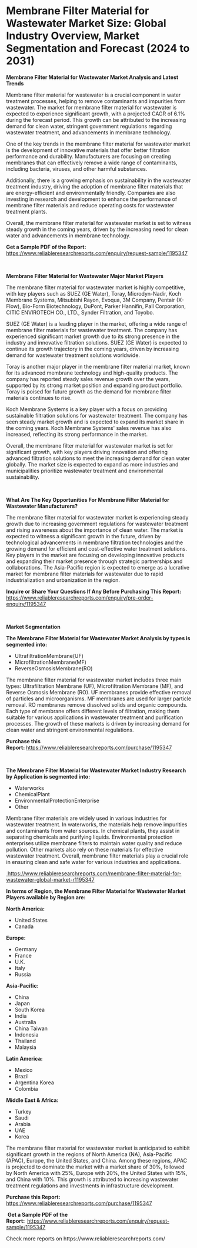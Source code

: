 <p><h1>Membrane Filter Material for Wastewater Market Size: Global Industry Overview, Market Segmentation and Forecast (2024 to 2031)</h1></p><p><strong>Membrane Filter Material for Wastewater Market Analysis and Latest Trends</strong></p>
<p><p>Membrane filter material for wastewater is a crucial component in water treatment processes, helping to remove contaminants and impurities from wastewater. The market for membrane filter material for wastewater is expected to experience significant growth, with a projected CAGR of 6.1% during the forecast period. This growth can be attributed to the increasing demand for clean water, stringent government regulations regarding wastewater treatment, and advancements in membrane technology.</p><p>One of the key trends in the membrane filter material for wastewater market is the development of innovative materials that offer better filtration performance and durability. Manufacturers are focusing on creating membranes that can effectively remove a wide range of contaminants, including bacteria, viruses, and other harmful substances.</p><p>Additionally, there is a growing emphasis on sustainability in the wastewater treatment industry, driving the adoption of membrane filter materials that are energy-efficient and environmentally friendly. Companies are also investing in research and development to enhance the performance of membrane filter materials and reduce operating costs for wastewater treatment plants.</p><p>Overall, the membrane filter material for wastewater market is set to witness steady growth in the coming years, driven by the increasing need for clean water and advancements in membrane technology.</p></p>
<p><strong>Get a Sample PDF of the Report:&nbsp;</strong> <a href="https://www.reliableresearchreports.com/enquiry/request-sample/1195347">https://www.reliableresearchreports.com/enquiry/request-sample/1195347</a></p>
<p>&nbsp;</p>
<p><strong>Membrane Filter Material for Wastewater Major Market Players</strong></p>
<p><p>The membrane filter material for wastewater market is highly competitive, with key players such as SUEZ (GE Water), Toray, Microdyn-Nadir, Koch Membrane Systems, Mitsubishi Rayon, Evoqua, 3M Company, Pentair (X-Flow), Bio-Form Biotechnology, DuPont, Parker Hannifin, Pall Corporation, CITIC ENVIROTECH CO., LTD., Synder Filtration, and Toyobo.</p><p>SUEZ (GE Water) is a leading player in the market, offering a wide range of membrane filter materials for wastewater treatment. The company has experienced significant market growth due to its strong presence in the industry and innovative filtration solutions. SUEZ (GE Water) is expected to continue its growth trajectory in the coming years, driven by increasing demand for wastewater treatment solutions worldwide.</p><p>Toray is another major player in the membrane filter material market, known for its advanced membrane technology and high-quality products. The company has reported steady sales revenue growth over the years, supported by its strong market position and expanding product portfolio. Toray is poised for future growth as the demand for membrane filter materials continues to rise.</p><p>Koch Membrane Systems is a key player with a focus on providing sustainable filtration solutions for wastewater treatment. The company has seen steady market growth and is expected to expand its market share in the coming years. Koch Membrane Systems' sales revenue has also increased, reflecting its strong performance in the market.</p><p>Overall, the membrane filter material for wastewater market is set for significant growth, with key players driving innovation and offering advanced filtration solutions to meet the increasing demand for clean water globally. The market size is expected to expand as more industries and municipalities prioritize wastewater treatment and environmental sustainability.</p></p>
<p>&nbsp;</p>
<p><strong>What Are The Key Opportunities For Membrane Filter Material for Wastewater Manufacturers?</strong></p>
<p><p>The membrane filter material for wastewater market is experiencing steady growth due to increasing government regulations for wastewater treatment and rising awareness about the importance of clean water. The market is expected to witness a significant growth in the future, driven by technological advancements in membrane filtration technologies and the growing demand for efficient and cost-effective water treatment solutions. Key players in the market are focusing on developing innovative products and expanding their market presence through strategic partnerships and collaborations. The Asia-Pacific region is expected to emerge as a lucrative market for membrane filter materials for wastewater due to rapid industrialization and urbanization in the region.</p></p>
<p><strong>Inquire or Share Your Questions If Any Before Purchasing This Report:</strong> <a href="https://www.reliableresearchreports.com/enquiry/pre-order-enquiry/1195347">https://www.reliableresearchreports.com/enquiry/pre-order-enquiry/1195347</a></p>
<p>&nbsp;</p>
<p><strong>Market Segmentation</strong></p>
<p><strong>The Membrane Filter Material for Wastewater Market Analysis by types is segmented into:</strong></p>
<p><ul><li>UltrafiltrationMembrane(UF)</li><li>MicrofiltrationMembrane(MF)</li><li>ReverseOsmosisMembrane(RO)</li></ul></p>
<p><p>The membrane filter material for wastewater market includes three main types: Ultrafiltration Membrane (UF), Microfiltration Membrane (MF), and Reverse Osmosis Membrane (RO). UF membranes provide effective removal of particles and microorganisms. MF membranes are used for larger particle removal. RO membranes remove dissolved solids and organic compounds. Each type of membrane offers different levels of filtration, making them suitable for various applications in wastewater treatment and purification processes. The growth of these markets is driven by increasing demand for clean water and stringent environmental regulations.</p></p>
<p><strong>Purchase this Report:&nbsp;</strong><a href="https://www.reliableresearchreports.com/purchase/1195347">https://www.reliableresearchreports.com/purchase/1195347</a></p>
<p>&nbsp;</p>
<p><strong>The Membrane Filter Material for Wastewater Market Industry Research by Application is segmented into:</strong></p>
<p><ul><li>Waterworks</li><li>ChemicalPlant</li><li>EnvironmentalProtectionEnterprise</li><li>Other</li></ul></p>
<p><p>Membrane filter materials are widely used in various industries for wastewater treatment. In waterworks, the materials help remove impurities and contaminants from water sources. In chemical plants, they assist in separating chemicals and purifying liquids. Environmental protection enterprises utilize membrane filters to maintain water quality and reduce pollution. Other markets also rely on these materials for effective wastewater treatment. Overall, membrane filter materials play a crucial role in ensuring clean and safe water for various industries and applications.</p></p>
<p><a href="https://www.reliableresearchreports.com/membrane-filter-material-for-wastewater-global-market-r1195347">&nbsp;https://www.reliableresearchreports.com/membrane-filter-material-for-wastewater-global-market-r1195347</a></p>
<p><strong>In terms of Region, the Membrane Filter Material for Wastewater Market Players available by Region are:</strong></p>
<p>
    <p> <strong> North America: </strong>
        <ul>
            <li>United States</li>
            <li>Canada</li>
        </ul>
        </p> 
    <p> <strong> Europe: </strong>
        <ul>
            <li>Germany</li>
            <li>France</li>
            <li>U.K.</li>
            <li>Italy</li>
            <li>Russia</li>
        </ul>
        </p> 
    <p> <strong> Asia-Pacific: </strong>
        <ul>
            <li>China</li>
            <li>Japan</li>
            <li>South Korea</li>
            <li>India</li>
            <li>Australia</li>
            <li>China Taiwan</li>
            <li>Indonesia</li>
            <li>Thailand</li>
            <li>Malaysia</li>
        </ul>
        </p> 
    <p> <strong> Latin America: </strong>
        <ul>
            <li>Mexico</li>
            <li>Brazil</li>
            <li>Argentina Korea</li>
            <li>Colombia</li>
        </ul>
        </p> 
    <p> <strong> Middle East & Africa: </strong>
        <ul>
            <li>Turkey</li>
            <li>Saudi</li>
            <li>Arabia</li>
            <li>UAE</li>
            <li>Korea</li>
        </ul>
    </p>
    </p>
<p><p>The membrane filter material for wastewater market is anticipated to exhibit significant growth in the regions of North America (NA), Asia-Pacific (APAC), Europe, the United States, and China. Among these regions, APAC is projected to dominate the market with a market share of 30%, followed by North America with 25%, Europe with 20%, the United States with 15%, and China with 10%. This growth is attributed to increasing wastewater treatment regulations and investments in infrastructure development.</p></p>
<p><strong>Purchase this Report: </strong><a href="https://www.reliableresearchreports.com/purchase/1195347">https://www.reliableresearchreports.com/purchase/1195347</a></p>
<p>&nbsp;<strong>Get a Sample PDF of the Report:&nbsp;&nbsp;</strong><a href="https://www.reliableresearchreports.com/enquiry/request-sample/1195347">https://www.reliableresearchreports.com/enquiry/request-sample/1195347</a></p>
<p><strong></strong></p>
<p>Check more reports on https://www.reliableresearchreports.com/</p>